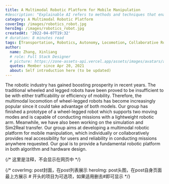 ```yaml
---
title: A Multimodal Robotic Platform for Mobile Manipulation
#description: "Explainable AI refers to methods and techniques that enable humans."
category: A Multimodal Robotic Platform
coverImg: /images/robotics_robot.jpg
heroImg: /images/robotics_robot.jpg
createdAt: '2022-04-07T19:32'
# duration: 8 minutes read
tags: [Transportation, Robotics, Autonomy, Locomotion, Collaborative Robot]
author:
  name: Zhang, Xinliang
  # role: Full Stack Designer
  # picture: https://zone-assets-api.vercel.app/assets/images/avatars/avatar_2.jpg
  quotes: Member since Apr 20, 2021
  about: Self introduction here (to be updated)
---
```


The robotic industry has gained boosting prosperity in recent years. The traditional wheeled and legged robots 
have been proved to be insufficient to be with either trafficability or efficiency of mobility. Therefore, 
the multimodal locomotion of wheel-legged robots has become increasingly popular since it could take advantage 
of both models. Our group has finished a prototype of a wheel-legged robot which supports two moving modes and 
is capable of conducting missions with a lightweight robotic arm. Meanwhile, we have also been working on the 
simulation and Sim2Real transfer. Our group aims at developing a multimodal robotic platform for mobile manipulation, 
which individually or collaboratively provides real accessibility for users and reliability in conducting missions 
anywhere requested. Our goal is to provide a fundamental robotic platform in both algorithm and hardware design.

{/* 这里是注释，不会显示在网页中 */}

{/*
coverImg: post封面，在post列表展示
heroImg: post头图，在post自身页面最上方展示
\# 开头的项目为可选项，如果适用删去#即可显示
 */}
